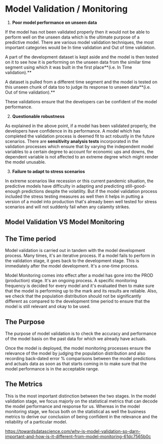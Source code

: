 # Model Validation / Monitoring

1. **Poor model performance on unseen data**

If the model has not been validated properly then it would not be able to perform well on the unseen data which is the ultimate purpose of a predictive model. There are various model validation techniques, the most important categories would be In time validation and Out of time validation.

A part of the development dataset is kept aside and the model is then tested on it to see how it is performing on the unseen data from the similar time segment using which it was built in the first place**(i.e. In Time validation).**

A dataset is pulled from a different time segment and the model is tested on this unseen chunk of data too to judge its response to unseen data**(i.e. Out of time validation).**

These validations ensure that the developers can be confident of the model performance.

2. **Questionable robustness**

As explained in the above point, if a model has been validated properly, the developers have confidence in its performance. A model which has completed the validation process is deemed fit to act robustly in the future scenarios. There are **sensitivity analysis tests** incorporated in the validation processes which ensure that by varying the independent model variables to a certain degree to account for economic ups and downs, the dependent variable is not affected to an extreme degree which might render the model unusable.

3. **Failure to adapt to stress scenarios**

In extreme scenarios like recession or this current pandemic situation, the predictive models have difficulty in adapting and predicting still-good-enough predictions despite the volatility. But if the model validation process included the stress testing measures as well then it helps in putting a version of a model into production that's already been well tested for stress scenarios and will not suddenly fail when any calamity strikes.

## Model Validation VS Model Monitoring

## The Time period

Model validation is carried out in tandem with the model development process. Many times, it's an iterative process. If a model fails to perform in the validation stage, it goes back to the development stage. This is immediately after the model development. It's a one-time process.

Model Monitoring comes into effect after a model has gone into the PROD (production) stage. It's an ongoing process. A specific monitoring frequency is decided for every model and it's evaluated then to make sure that the model is performing up to the mark and its results are reliable. Also, we check that the population distribution should not be significantly different as compared to the development time period to ensure that the model is still relevant and okay to be used.

## The Purpose

The purpose of model validation is to check the accuracy and performance of the model basis on the past data for which we already have actuals.

Once the model is deployed, the model monitoring processes ensure the relevance of the model by judging the population distribution and also recording back-dated error % comparisons between the model predictions and actuals data as soon as that starts coming in to make sure that the model performance is in the acceptable range.

## The Metrics

This is the most important distinction between the two stages. In the model validation stage, we focus majorly on the statistical metrics that can decode the model performance and response for us. Whereas in the model monitoring stage, we focus both on the statistical as well the business metrics to derive our conclusion of being confident in the relevance and the reliability of a particular model.

<https://towardsdatascience.com/why-is-model-validation-so-darn-important-and-how-is-it-different-from-model-monitoring-61dc7565b0c>
